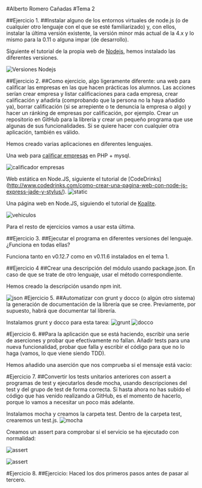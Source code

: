 #Alberto Romero Cañadas 
#Tema 2

##Ejercicio 1.
##Instalar alguno de los entornos virtuales de node.js (o de cualquier otro lenguaje con el que se esté familiarizado) y, con ellos, instalar la última versión existente, la versión minor más actual de la 4.x y lo mismo para la 0.11 o alguna impar (de desarrollo).

Siguiente el tutorial de la propia web de [Nodejs](http://nodejs.org/en/download/package-manager/), hemos instalado las diferentes versiones.


![Versiones Nodejs](https://i.gyazo.com/b57a48792659d0d59458e0a4bc56f3a6.png "Versiones Nodejs")

##Ejercicio 2.
##Como ejercicio, algo ligeramente diferente: una web para calificar las empresas en las que hacen prácticas los alumnos. Las acciones serían crear empresa y listar calificaciones para cada empresa, crear calificación y añadirla (comprobando que la persona no la haya añadido ya), borrar calificación (si se arrepiente o te denuncia la empresa o algo) y hacer un ránking de empresas por calificación, por ejemplo. Crear un repositorio en GitHub para la librería y crear un pequeño programa que use algunas de sus funcionalidades. Si se quiere hacer con cualquier otra aplicación, también es válido.

Hemos creado varias aplicaciones en diferentes lenguajes.

Una web para [calificar empresas](https://github.com/sn1k/Calificador-Empresas) en PHP + mysql.

![calificador empresas](https://i.gyazo.com/5ce0d3cecb75f8dd62ad0914a1dcb917.png "empresas")

Web estática en Node.JS, siguiente el tutorial de [CodeDrinks] (http://www.codedrinks.com/como-crear-una-pagina-web-con-node-js-express-jade-y-stylus/).
![static](https://i.gyazo.com/2ca55290b0e692717a7e02abcb1c3c86.png "static")

Una página web en Node.JS, siguiendo el tutorial de [Koalite](http://blog.koalite.com/2011/11/tutorial-node-js-express-jquery-i-creando-la-aplicacion/).

![vehiculos](https://i.gyazo.com/d10316028e027697011d7fe3970aeae5.png "vehiculos")

 
Para el resto de ejercicios vamos a usar esta última.

##Ejercicio 3.
##Ejecutar el programa en diferentes versiones del lenguaje. ¿Funciona en todas ellas?

Funciona tanto en v0.12.7 como en v0.11.6 instalados en el tema 1.


##Ejercicio 4
##Crear una descripción del módulo usando package.json. En caso de que se trate de otro lenguaje, usar el método correspondiente.

Hemos creado la descripción usando npm init.

![json](https://i.gyazo.com/17b8e9cecf7be96e434e9f4c522532b5.png "json")
#Ejercicio 5.
##Automatizar con grunt y docco (o algún otro sistema) la generación de documentación de la librería que se cree. Previamente, por supuesto, habrá que documentar tal librería.

Instalamos grunt y docco para esta tarea:
![grunt](https://i.gyazo.com/1563a4834cc871eb770e0ecdb9c7047c.png "grunt")
![docco](https://i.gyazo.com/4d3bf74f938541a7c6a1d8febf7c7b56.png "docco")

#Ejercicio 6.
##Para la aplicación que se está haciendo, escribir una serie de aserciones y probar que efectivamente no fallan. Añadir tests para una nueva funcionalidad, probar que falla y escribir el código para que no lo haga (vamos, lo que viene siendo TDD).

Hemos añadido una aserción que nos comprueba si el mensaje está vacio:




#Ejercicio 7.
##Convertir los tests unitarios anteriores con assert a programas de test y ejecutarlos desde mocha, usando descripciones del test y del grupo de test de forma correcta. Si hasta ahora no has subido el código que has venido realizando a GitHub, es el momento de hacerlo, porque lo vamos a necesitar un poco más adelante.

Instalamos mocha y creamos la carpeta test. Dentro de la carpeta test, crearemos un test.js.
![mocha](https://i.gyazo.com/a278cf5f32c044cc494e08a63b82f056.png "mocha")

Creamos un assert para comprobar si el servicio se ha ejecutado con normalidad:

![assert](https://i.gyazo.com/65d01440ef72b780c6f39a4d83358f26.png "assert")

![assert](https://i.gyazo.com/b02bdde774cb1078ddb65dfded660f7d.png "assert")

#Ejercicio 8.
##Ejercicio: Haced los dos primeros pasos antes de pasar al tercero.
